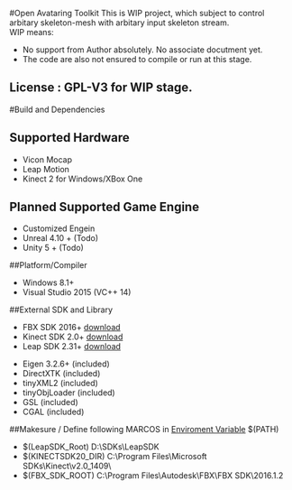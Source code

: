 #Open Avataring Toolkit
This is WIP project, which subject to control arbitary skeleton-mesh with arbitary input skeleton stream. <br/>
WIP means:
* No support from Author absolutely. No associate docutment yet.
* The code are also not ensured to compile or run at this stage.
## License : GPL-V3 for WIP stage.

#Build and Dependencies
## Supported Hardware
* Vicon Mocap
* Leap Motion
* Kinect 2 for Windows/XBox One

## Planned Supported Game Engine
* Customized Engein
* Unreal 4.10 + (Todo)
* Unity 5 + (Todo)

##Platform/Compiler
* Windows 8.1+
* Visual Studio 2015 (VC++ 14)

##External SDK and Library
* FBX SDK 2016+ [download](http://download.autodesk.com/us/fbx_release_older/2016.1.2/fbx20161_2_fbxsdk_vs2015_win.exe)
* Kinect SDK 2.0+ [download](http://www.microsoft.com/en-us/download/details.aspx?id=44561)
* Leap SDK 2.31+ [download](http://1drv.ms/1NYFRGk)
+ Eigen 3.2.6+ (included)
+ DirectXTK (included) 
+ tinyXML2 (included)
+ tinyObjLoader (included)
+ GSL (included)
+ CGAL (included)

##Makesure / Define following MARCOS in [Enviroment Variable](http://superuser.com/questions/949560/how-do-i-set-system-environment-variables-in-windows-10) $(PATH) 
* $(LeapSDK_Root) D:\SDKs\LeapSDK
* $(KINECTSDK20_DIR) C:\Program Files\Microsoft SDKs\Kinect\v2.0_1409\
* $(FBX_SDK_ROOT) C:\Program Files\Autodesk\FBX\FBX SDK\2016.1.2
